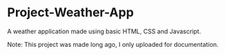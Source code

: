 # Project-Weather-App
A weather application made using basic HTML, CSS and Javascript.

Note: This project was made long ago, I only uploaded for documentation.
